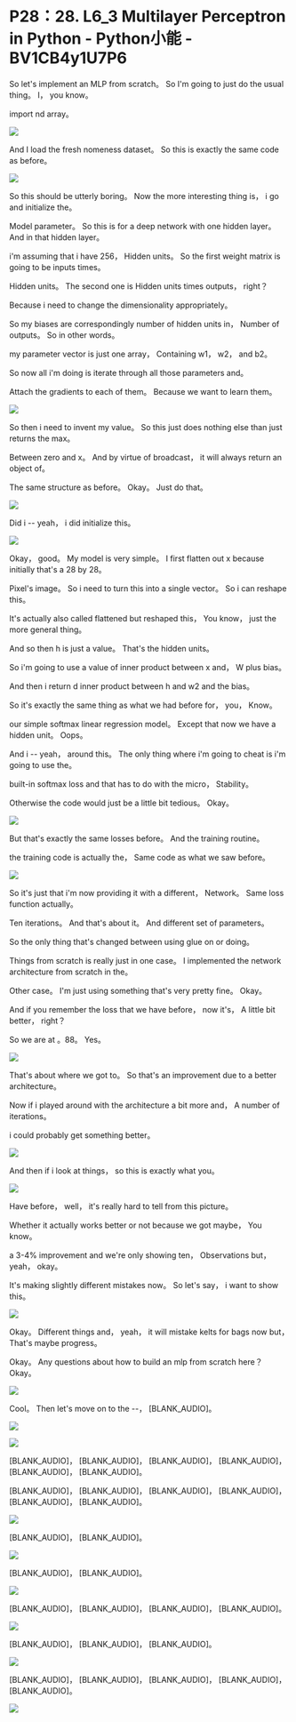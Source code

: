 # P28：28. L6_3 Multilayer Perceptron in Python - Python小能 - BV1CB4y1U7P6

 So let's implement an MLP from scratch。 So I'm going to just do the usual thing。 I， you know。

 import nd array。

![](img/1043b15cf28850f9f82bab9eff0789a5_1.png)

 And I load the fresh nomeness dataset。 So this is exactly the same code as before。



![](img/1043b15cf28850f9f82bab9eff0789a5_3.png)

 So this should be utterly boring。 Now the more interesting thing is， i go and initialize the。

 Model parameter。 So this is for a deep network with one hidden layer。 And in that hidden layer。

 i'm assuming that i have 256， Hidden units。 So the first weight matrix is going to be inputs times。

 Hidden units。 The second one is Hidden units times outputs， right？

 Because i need to change the dimensionality appropriately。

 So my biases are correspondingly number of hidden units in， Number of outputs。 So in other words。

 my parameter vector is just one array， Containing w1， w2， and b2。

 So now all i'm doing is iterate through all those parameters and。

 Attach the gradients to each of them。 Because we want to learn them。



![](img/1043b15cf28850f9f82bab9eff0789a5_5.png)

 So then i need to invent my value。 So this just does nothing else than just returns the max。

 Between zero and x。 And by virtue of broadcast， it will always return an object of。

 The same structure as before。 Okay。 Just do that。

![](img/1043b15cf28850f9f82bab9eff0789a5_7.png)

 Did i -- yeah， i did initialize this。

![](img/1043b15cf28850f9f82bab9eff0789a5_9.png)

 Okay， good。 My model is very simple。 I first flatten out x because initially that's a 28 by 28。

 Pixel's image。 So i need to turn this into a single vector。 So i can reshape this。

 It's actually also called flattened but reshaped this， You know， just the more general thing。

 And so then h is just a value。 That's the hidden units。

 So i'm going to use a value of inner product between x and， W plus bias。

 And then i return d inner product between h and w2 and the bias。

 So it's exactly the same thing as what we had before for， you， Know。

 our simple softmax linear regression model。 Except that now we have a hidden unit。 Oops。

 And i -- yeah， around this。 The only thing where i'm going to cheat is i'm going to use the。

 built-in softmax loss and that has to do with the micro， Stability。

 Otherwise the code would just be a little bit tedious。 Okay。



![](img/1043b15cf28850f9f82bab9eff0789a5_11.png)

 But that's exactly the same losses before。 And the training routine。

 the training code is actually the， Same code as what we saw before。



![](img/1043b15cf28850f9f82bab9eff0789a5_13.png)

 So it's just that i'm now providing it with a different， Network。 Same loss function actually。

 Ten iterations。 And that's about it。 And different set of parameters。

 So the only thing that's changed between using glue on or doing。

 Things from scratch is really just in one case。 I implemented the network architecture from scratch in the。

 Other case。 I'm just using something that's very pretty fine。 Okay。

 And if you remember the loss that we have before， now it's， A little bit better， right？

 So we are at 。88。 Yes。

![](img/1043b15cf28850f9f82bab9eff0789a5_15.png)

 That's about where we got to。 So that's an improvement due to a better architecture。

 Now if i played around with the architecture a bit more and， A number of iterations。

 i could probably get something better。

![](img/1043b15cf28850f9f82bab9eff0789a5_17.png)

 And then if i look at things， so this is exactly what you。



![](img/1043b15cf28850f9f82bab9eff0789a5_19.png)

 Have before， well， it's really hard to tell from this picture。

 Whether it actually works better or not because we got maybe， You know。

 a 3-4% improvement and we're only showing ten， Observations but， yeah， okay。

 It's making slightly different mistakes now。 So let's say， i want to show this。



![](img/1043b15cf28850f9f82bab9eff0789a5_21.png)

 Okay。 Different things and， yeah， it will mistake kelts for bags now but， That's maybe progress。

 Okay。 Any questions about how to build an mlp from scratch here？ Okay。



![](img/1043b15cf28850f9f82bab9eff0789a5_23.png)

 Cool。 Then let's move on to the --， [BLANK_AUDIO]。



![](img/1043b15cf28850f9f82bab9eff0789a5_25.png)

![](img/1043b15cf28850f9f82bab9eff0789a5_26.png)

 [BLANK_AUDIO]， [BLANK_AUDIO]， [BLANK_AUDIO]， [BLANK_AUDIO]， [BLANK_AUDIO]， [BLANK_AUDIO]。

 [BLANK_AUDIO]， [BLANK_AUDIO]， [BLANK_AUDIO]， [BLANK_AUDIO]， [BLANK_AUDIO]， [BLANK_AUDIO]。



![](img/1043b15cf28850f9f82bab9eff0789a5_28.png)

 [BLANK_AUDIO]， [BLANK_AUDIO]。

![](img/1043b15cf28850f9f82bab9eff0789a5_30.png)

 [BLANK_AUDIO]， [BLANK_AUDIO]。

![](img/1043b15cf28850f9f82bab9eff0789a5_32.png)

 [BLANK_AUDIO]， [BLANK_AUDIO]， [BLANK_AUDIO]， [BLANK_AUDIO]。



![](img/1043b15cf28850f9f82bab9eff0789a5_34.png)

 [BLANK_AUDIO]， [BLANK_AUDIO]， [BLANK_AUDIO]。

![](img/1043b15cf28850f9f82bab9eff0789a5_36.png)

 [BLANK_AUDIO]， [BLANK_AUDIO]， [BLANK_AUDIO]， [BLANK_AUDIO]， [BLANK_AUDIO]。



![](img/1043b15cf28850f9f82bab9eff0789a5_38.png)